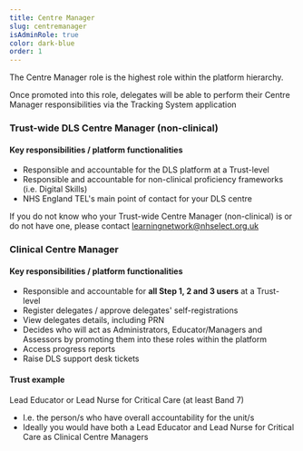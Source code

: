 ```yaml
---
title: Centre Manager
slug: centremanager
isAdminRole: true
color: dark-blue
order: 1
---
```

The Centre Manager role is the highest role within the platform hierarchy.​

Once promoted into this role, delegates will be able to perform their Centre Manager responsibilities via the Tracking System application​

<div class="nhsuk-grid-row nhsuk-card-group step1-double-roles">

<div class="nhsuk-grid-column-one-half nhsuk-card-group__item">

<div class="nhsuk-card">

### Trust-wide DLS Centre Manager (non-clinical)​

<div class="nhsuk-card__content">

#### Key responsibilities / platform functionalities​

- Responsible and accountable for the DLS platform at a Trust-level​
- Responsible and accountable for non-clinical proficiency frameworks (i.e. Digital Skills)​
- NHS England TEL's main point of contact for your DLS centre​

If you do not know who your Trust-wide Centre Manager (non-clinical) is or do not have one, please contact learningnetwork@nhselect.org.uk

</div>

</div>

</div>

<div class="nhsuk-grid-column-one-half nhsuk-card-group__item">

<div class="nhsuk-card">

### Clinical Centre Manager​

<div class="nhsuk-card__content">

#### Key responsibilities / platform functionalities​

- Responsible and accountable for **all Step 1, 2 and 3 users** at a Trust-level​
- Register delegates / approve delegates' self-registrations ​
- View delegates details, including PRN​
- Decides who will act as Administrators, Educator/Managers and Assessors by promoting them into these roles within the platform​
- Access progress reports ​
- Raise DLS support desk tickets​

<div class="role_trust-example">

#### Trust example​

Lead Educator or Lead Nurse for Critical Care (at least Band 7)​

- I.e. the person/s who have overall accountability for the unit/s​
- Ideally you would have both a Lead Educator and Lead Nurse for Critical Care as Clinical Centre Managers​

</div>

</div>

</div>

</div>

</div>
